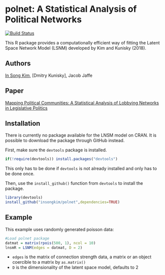 # polnet:  A Statistical Analysis of Political Networks
[![Build Status](https://travis-ci.org/insongkim/wfe.svg?branch=master)](https://travis-ci.org/insongkim/polnet)
<!-- [![CRAN_Status_Badge](http://www.r-pkg.org/badges/version/wfe)](https://cran.r-project.org/package=wfe) -->

This R package provides a computationally efficient way of fitting
the Latent Space Network Model (LSNM) developed by Kim and Kunisky (2018).

Authors
-------------------------
[In Song Kim](http://web.mit.edu/insong/www/), [Dmitry Kunisky], Jacob Jaffe

Paper
-------------------------
[Mapping Political Communities: A Statistical Analysis of Lobbying Networks in Legislative Politics](http://web.mit.edu/insong/www/pdf/network.pdf)

Installation
 -------------------------

There is currently no package available for the LNSM model on CRAN. It is possible to download the package through GitHub instead.

First, make sure the `devtools` package is installed.
``` r
if(!require(devtools)) install.packages("devtools")
```
This only has to be done if `devtools` is not already installed and only has to be done once.

Then, use the `install_github()` function from `devtools` to install the package.

``` r
library(devtools)
install_github("insongkim/polnet",dependencies=TRUE)
```

Example
 -------------------------
This example uses randomly generated poisson data:
```r
#Load polnet package
datmat = matrix(rpois(500, 1), ncol = 10)
lnsmR = LSNM(edges = datmat, D = 2)
 ```
 - `edges` is the matrix of connection strength data, a matrix or an object coercible to a matrix by `as.matrix()`
 -   `D` is the dimensionality of the latent space model, defaults to 2
